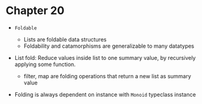 # Chapter 20

- `Foldable`
    - Lists are foldable data structures
    - Foldability and catamorphisms are generalizable to many datatypes

- List fold: Reduce values inside list to one summary value, by recursively
  applying some function.
    - filter, map are folding operations that return a new list as summary value

- Folding is always dependent on instance with `Monoid` typeclass instance
